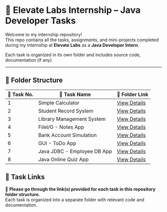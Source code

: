 # 🌟 Elevate Labs Internship – Java Developer Tasks

Welcome to my internship repository!  
This repo contains all the tasks, assignments, and mini-projects completed during my internship at **Elevate Labs** as a **Java Developer Intern**.

Each task is organized in its own folder and includes source code, documentation (if any).

---

## 📁 Folder Structure

| 🔢 Task No.| 📌 Task Name                | 📂 Folder Link                             |
|-------------|-----------------------------|---------------------------------------------|
| 1           | Simple Calculator           |   [View Details](SimpleCalculator)          |
| 2           | Student Record System       |   [View Details](StudentRecordSystem)       |
| 3           | Library Management System   |   [View Details](LibraryManagementSystem)   |
| 4           | FileI/O - Notes App         |   [View Details](FileIO-NotesApp)           |
| 5           | Bank Account Simulation     |   [View Details](BankAccountSimulation)     |
| 6           | GUI - ToDo App              |   [View Details](GUIToDOList)               |
| 7           | Java JDBC - Employee DB App |   [View Details](EmployeeDBApp)             |
| 8           | Java Online Quiz App        |   [View Details](JavaQuizApp)               |







## 🔗 Task Links

📌 **Please go through the link(s) provided for each task in this repository folder structure.**  
Each task is organized into a separate folder with relevant code and documentation. 

